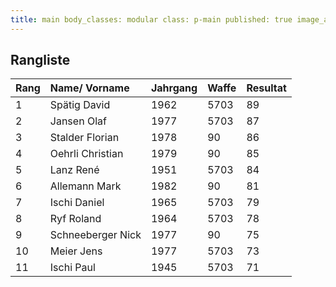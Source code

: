 ```yaml
---
title: main body_classes: modular class: p-main published: true image_align: left
---
```


## Rangliste

| Rang | Name/ Vorname     | Jahrgang | Waffe | Resultat |
|:-----|:------------------|:---------|:------|:---------|
| 1    | Spätig David      | 1962     | 5703  | 89       |
| 2    | Jansen Olaf       | 1977     | 5703  | 87       |
| 3    | Stalder Florian   | 1978     | 90    | 86       |
| 4    | Oehrli Christian  | 1979     | 90    | 85       |
| 5    | Lanz René         | 1951     | 5703  | 84       |
| 6    | Allemann Mark     | 1982     | 90    | 81       |
| 7    | Ischi Daniel      | 1965     | 5703  | 79       |
| 8    | Ryf Roland        | 1964     | 5703  | 78       |
| 9    | Schneeberger Nick | 1977     | 90    | 75       |
| 10   | Meier Jens        | 1977     | 5703  | 73       |
| 11   | Ischi Paul        | 1945     | 5703  | 71       |
